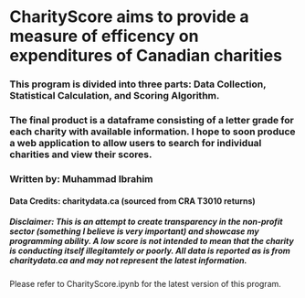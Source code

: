 # CharityScore aims to provide a measure of efficency on expenditures of Canadian charities

### This program is divided into three parts: Data Collection, Statistical Calculation, and Scoring Algorithm.

### The final product is a dataframe consisting of a letter grade for each charity with available information. I hope to soon produce a web application to allow users to search for individual charities and view their scores.

### Written by: Muhammad Ibrahim
#### Data Credits: charitydata.ca (sourced from CRA T3010 returns)

##### Disclaimer: This is an attempt to create transparency in the non-profit sector (something I believe is very important) and showcase my programming ability.  A low score is not intended to mean that the charity is conducting itself illegitamtely or poorly. All data is reported as is from charitydata.ca and may not represent the latest information.

Please refer to CharityScore.ipynb for the latest version of this program.
